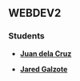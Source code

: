 ## WEBDEV2

### Students

- **[Juan dela Cruz](mailto:juan.delacruz@liham.ph)**

- **[Jared Galzote](mailto:jaredgalzote@student.laverdad.edu.ph)**


